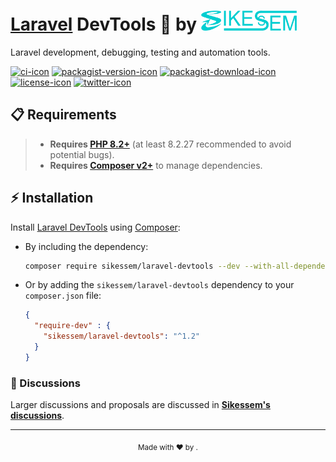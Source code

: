 # [Laravel](https://laravel.com/) DevTools 🧪 by [<img src="https://github.com/sikessem/art/blob/HEAD/images/logo.svg" alt="Sikessem" height="32" />](https://github.com/Sikessem "Sikessem")

Laravel development, debugging, testing and automation tools.

[![ci-icon]][ci-link]
[![packagist-version-icon]][packagist-version-link]
[![packagist-download-icon]][packagist-download-link]
[![license-icon]][license-link]
[![twitter-icon]][twitter-link]

## 📋 Requirements

> - **Requires [PHP 8.2+](https://php.net/releases/)**
(at least 8.2.27 recommended to avoid potential bugs).
> - **Requires [Composer v2+](https://getcomposer.org/)** to manage dependencies.

## ⚡️ Installation

Install [Laravel DevTools](https://packagist.org/packages/sikessem/laravel-devtools)
using [Composer](https://getcomposer.org/):

- By including the dependency:

  ```bash
  composer require sikessem/laravel-devtools --dev --with-all-dependencies
  ```

- Or by adding the `sikessem/laravel-devtools` dependency to your `composer.json` file:

  ```json
  {
    "require-dev" : {
      "sikessem/laravel-devtools": "^1.2"
    }
  }
  ```

### 💬 Discussions

Larger discussions and proposals are discussed in [**Sikessem's discussions**][discuss-link].

***

<div align="center"><sub>Made with ❤︎ by <a href="https://twitter.com/intent/follow?screen_name=siguici" style="content:url(https://img.shields.io/twitter/follow/siguici.svg?label=@siguici);margin-bottom:-6px">@siguici</a>.</sub></div>

[siguici-link]: https://github.com/siguici "⚡ Sigui Kessé Emmanuel"

[packagist-version-icon]: https://img.shields.io/packagist/v/sikessem/laravel-devtools
[packagist-version-link]: https://packagist.org/packages/sikessem/laravel-devtools "DevTools Releases"

[packagist-download-icon]: https://img.shields.io/packagist/dt/sikessem/laravel-devtools
[packagist-download-link]: https://packagist.org/packages/sikessem/laravel-devtools "DevTools Downloads"

[ci-icon]: https://github.com/sikessem/laravel-devtools/workflows/CI/badge.svg
[ci-link]: https://github.com/sikessem/laravel-devtools/actions "DevTools CI"

[twitter-icon]: https://img.shields.io/twitter/follow/SikessemHQ.svg?label=@SikessemHQ
[twitter-link]: https://twitter.com/intent/follow?screen_name=SikessemHQ "Ping ⚡ Sikesssem"

[license-icon]: https://img.shields.io/badge/license-MIT-blue.svg
[license-link]: https://github.com/sikessem/laravel-devtools/blob/HEAD/LICENSE "DevTools License"

[discuss-link]: https://github.com/orgs/Sikessem/discussions
